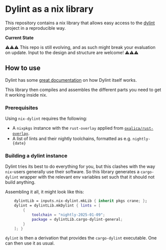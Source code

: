 # Dylint as a nix library

This repository contains a nix library that allows easy access to the
[dylint](https://github.com/trailofbits/dylint) project in a reproducible way.

**Current State**

⚠️⚠️⚠️
This repo is still evolving, and as such might break your evaluation on update.
Input to the design and structure are welcome!
⚠️⚠️⚠️

## How to use

Dylint has some [great
documentation](https://github.com/trailofbits/dylint/blob/f4cdda1d071022a2bb846b810333544d1238559b/docs/2024-10-11%20Linting%20with%20Dylint%20(EuroRust).pdf)
on how Dylint itself works.

This library then compiles and assembles the different parts you need to get it
working inside nix.

### Prerequisites

Using `nix-dylint` requires the following:

- A `nixpkgs` instance with the `rust-overlay` applied from
  [`oxalica/rust-overlay`](https://github.com/oxalica/rust-overlay/tree/master).
- A list of lints and their nightly toolchains, formatted as e.g.
  `nightly-{date}`

### Building a dylint instance

Dylint tries its best to do everything for you, but this clashes with the way
`nix`-users generally use their software. So this library generates a
`cargo-dylint` wrapper with the relevant env variables set such that it should
not build anything.

Assembling it all, it might look like this:

```nix
    dylintLib = inputs.nix-dylint.mkLib { inherit pkgs crane; };
    dylint = dylintLib.mkDylint { lints = [
        {
            toolchain = "nightly-2025-01-09";
            package = dylintLib.cargo-dylint-general;
        }
    ]; }
```


`dylint` is then a derivation that provides the `cargo-dylint` executable. One
can then use it as usual.
